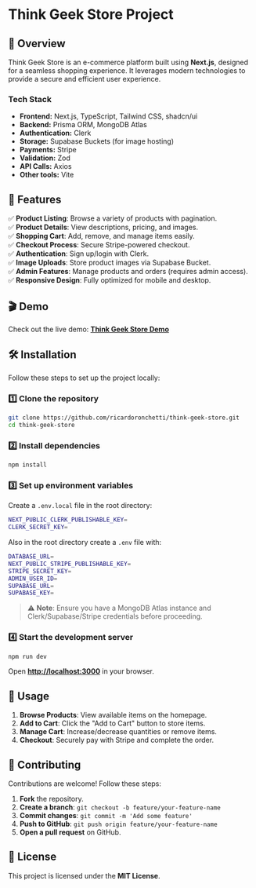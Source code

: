 # **Think Geek Store Project**

## 🚀 Overview

Think Geek Store is an e-commerce platform built using **Next.js**, designed for a seamless shopping experience. It leverages modern technologies to provide a secure and efficient user experience.

### **Tech Stack**

- **Frontend:** Next.js, TypeScript, Tailwind CSS, shadcn/ui
- **Backend:** Prisma ORM, MongoDB Atlas
- **Authentication:** Clerk
- **Storage:** Supabase Buckets (for image hosting)
- **Payments:** Stripe
- **Validation:** Zod
- **API Calls:** Axios
- **Other tools:** Vite

## 📌 Features

✅ **Product Listing**: Browse a variety of products with pagination.  
✅ **Product Details**: View descriptions, pricing, and images.  
✅ **Shopping Cart**: Add, remove, and manage items easily.  
✅ **Checkout Process**: Secure Stripe-powered checkout.  
✅ **Authentication**: Sign up/login with Clerk.  
✅ **Image Uploads**: Store product images via Supabase Bucket.  
✅ **Admin Features**: Manage products and orders (requires admin access).  
✅ **Responsive Design**: Fully optimized for mobile and desktop.

## 🎬 Demo

Check out the live demo: **[Think Geek Store Demo](https://think-geek-store.vercel.app)**

## 🛠 Installation

Follow these steps to set up the project locally:

### **1️⃣ Clone the repository**

```sh
git clone https://github.com/ricardoronchetti/think-geek-store.git
cd think-geek-store
```

### **2️⃣ Install dependencies**

```sh
npm install
```

### **3️⃣ Set up environment variables**

Create a `.env.local` file in the root directory:

```sh
NEXT_PUBLIC_CLERK_PUBLISHABLE_KEY=
CLERK_SECRET_KEY=
```

Also in the root directory create a `.env` file with:

```sh
DATABASE_URL=
NEXT_PUBLIC_STRIPE_PUBLISHABLE_KEY=
STRIPE_SECRET_KEY=
ADMIN_USER_ID=
SUPABASE_URL=
SUPABASE_KEY=
```

> ⚠️ **Note**: Ensure you have a MongoDB Atlas instance and Clerk/Supabase/Stripe credentials before proceeding.

### **4️⃣ Start the development server**

```sh
npm run dev
```

Open **[http://localhost:3000](http://localhost:3000)** in your browser.

## 🚀 Usage

1. **Browse Products**: View available items on the homepage.
2. **Add to Cart**: Click the "Add to Cart" button to store items.
3. **Manage Cart**: Increase/decrease quantities or remove items.
4. **Checkout**: Securely pay with Stripe and complete the order.

## 🤝 Contributing

Contributions are welcome! Follow these steps:

1. **Fork** the repository.
2. **Create a branch**: `git checkout -b feature/your-feature-name`
3. **Commit changes**: `git commit -m 'Add some feature'`
4. **Push to GitHub**: `git push origin feature/your-feature-name`
5. **Open a pull request** on GitHub.

## 📜 License

This project is licensed under the **MIT License**.
